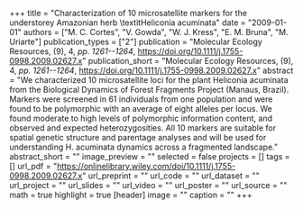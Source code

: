 +++
title = "Characterization of 10 microsatellite markers for the understorey Amazonian herb \textitHeliconia acuminata"
date = "2009-01-01"
authors = ["M. C. Cortes", "V. Gowda", "W. J. Kress", "E. M. Bruna", "M. Uriarte"]
publication_types = ["2"]
publication = "Molecular Ecology Resources, (9), 4, _pp. 1261--1264_, https://doi.org/10.1111/j.1755-0998.2009.02627.x"
publication_short = "Molecular Ecology Resources, (9), 4, _pp. 1261--1264_, https://doi.org/10.1111/j.1755-0998.2009.02627.x"
abstract = "We characterized 10 microsatellite loci for the plant Heliconia acuminata from the Biological Dynamics of Forest Fragments Project (Manaus, Brazil). Markers were screened in 61 individuals from one population and were found to be polymorphic with an average of eight alleles per locus. We found moderate to high levels of polymorphic information content, and observed and expected heterozygosities. All 10 markers are suitable for spatial genetic structure and parentage analyses and will be used for understanding H. acuminata dynamics across a fragmented landscape."
abstract_short = ""
image_preview = ""
selected = false
projects = []
tags = []
url_pdf = "https://onlinelibrary.wiley.com/doi/10.1111/j.1755-0998.2009.02627.x"
url_preprint = ""
url_code = ""
url_dataset = ""
url_project = ""
url_slides = ""
url_video = ""
url_poster = ""
url_source = ""
math = true
highlight = true
[header]
image = ""
caption = ""
+++
